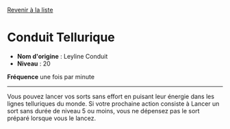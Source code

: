 [Revenir à la liste](..)

# Conduit Tellurique

 * **Nom d'origine** : Leyline Conduit
 * **Niveau** : 20


<p><strong>Fréquence</strong>  une fois par minute</p>
<hr>
<p>Vous pouvez lancer vos sorts sans effort en puisant leur énergie dans les lignes telluriques du monde. Si votre prochaine action consiste à Lancer un sort sans durée de niveau 5 ou moins, vous ne dépensez pas le sort préparé lorsque vous le lancez.</p>